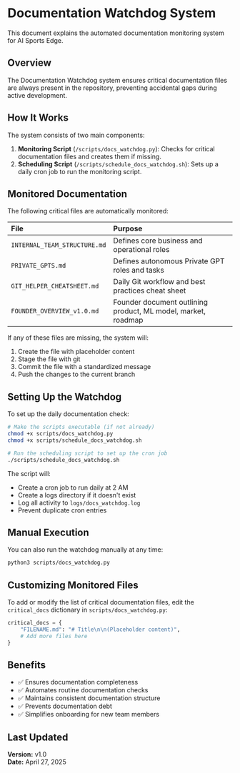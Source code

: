 # Documentation Watchdog System

This document explains the automated documentation monitoring system for AI Sports Edge.

## Overview

The Documentation Watchdog system ensures critical documentation files are always present in the repository, preventing accidental gaps during active development.

## How It Works

The system consists of two main components:

1. **Monitoring Script** (`/scripts/docs_watchdog.py`): Checks for critical documentation files and creates them if missing.
2. **Scheduling Script** (`/scripts/schedule_docs_watchdog.sh`): Sets up a daily cron job to run the monitoring script.

## Monitored Documentation

The following critical files are automatically monitored:

| File | Purpose |
|:--|:--|
| `INTERNAL_TEAM_STRUCTURE.md` | Defines core business and operational roles |
| `PRIVATE_GPTS.md` | Defines autonomous Private GPT roles and tasks |
| `GIT_HELPER_CHEATSHEET.md` | Daily Git workflow and best practices cheat sheet |
| `FOUNDER_OVERVIEW_v1.0.md` | Founder document outlining product, ML model, market, roadmap |

If any of these files are missing, the system will:

1. Create the file with placeholder content
2. Stage the file with git
3. Commit the file with a standardized message
4. Push the changes to the current branch

## Setting Up the Watchdog

To set up the daily documentation check:

```bash
# Make the scripts executable (if not already)
chmod +x scripts/docs_watchdog.py
chmod +x scripts/schedule_docs_watchdog.sh

# Run the scheduling script to set up the cron job
./scripts/schedule_docs_watchdog.sh
```

The script will:
- Create a cron job to run daily at 2 AM
- Create a logs directory if it doesn't exist
- Log all activity to `logs/docs_watchdog.log`
- Prevent duplicate cron entries

## Manual Execution

You can also run the watchdog manually at any time:

```bash
python3 scripts/docs_watchdog.py
```

## Customizing Monitored Files

To add or modify the list of critical documentation files, edit the `critical_docs` dictionary in `scripts/docs_watchdog.py`:

```python
critical_docs = {
    "FILENAME.md": "# Title\n\n(Placeholder content)",
    # Add more files here
}
```

## Benefits

- ✅ Ensures documentation completeness
- ✅ Automates routine documentation checks
- ✅ Maintains consistent documentation structure
- ✅ Prevents documentation debt
- ✅ Simplifies onboarding for new team members

## Last Updated

**Version:** v1.0  
**Date:** April 27, 2025